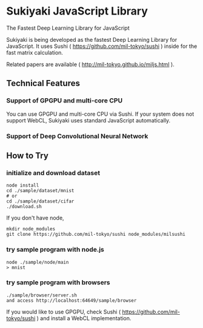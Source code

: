 # Sukiyaki JavaScript Library
The Fastest Deep Learning Library for JavaScript

Sukiyaki is being developed as the fastest Deep Learning Library for JavaScript. It uses Sushi ( https://github.com/mil-tokyo/sushi ) inside for the fast matrix calculation.

Related papers are available ( http://mil-tokyo.github.io/miljs.html ).

## Technical Features

### Support of GPGPU and multi-core CPU
You can use GPGPU and multi-core CPU via Sushi. If your system does not support WebCL, Sukiyaki uses standard JavaScript automatically.

### Support of Deep Convolutional Neural Network

## How to Try

### initialize and download dataset
	node install
	cd ./sample/dataset/mnist
	# or
	cd ./sample/dataset/cifar
	./download.sh

If you don't have node,

	mkdir node_modules
	git clone https://github.com/mil-tokyo/sushi node_modules/milsushi

### try sample program with node.js
	node ./sample/node/main
	> mnist

### try sample program with browsers
	./sample/browser/server.sh
	and access http://localhost:64649/sample/browser

If you would like to use GPGPU, check Sushi ( https://github.com/mil-tokyo/sushi ) and install a WebCL implementation.
